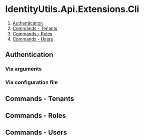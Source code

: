 # IdentityUtils.Api.Extensions.Cli

1. [ Authentication ](#auth)
2. [ Commands - Tenants ](#tenants)
3. [ Commands - Roles ](#roles)
4. [ Commands - Users ](#users)

<a name="auth"></a>
## Authentication

### Via arguments

### Via configuration file

<a name="tenants"></a>
## Commands - Tenants

<a name="roles"></a>
## Commands - Roles

<a name="users"></a>
## Commands - Users



